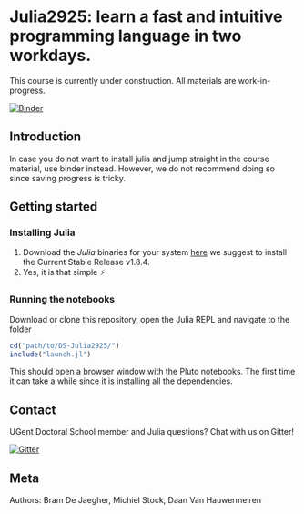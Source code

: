 # Julia2925: learn a fast and intuitive programming language in two workdays. 

This course is currently under construction. All materials are work-in-progress.

[![Binder](https://mybinder.org/badge_logo.svg)](https://mybinder.org/v2/gh/beramos/DS-Julia2925/binder_pluto_server?urlpath=pluto)

## Introduction

In case you do not want to install julia and jump straight in the course material, use binder instead. However, we do not recommend doing so since saving progress is tricky. 

## Getting started
### Installing Julia
1. Download the *Julia* binaries for your system [here](https://julialang.org/downloads/) we suggest to install the Current Stable Release v1.8.4.
2. Yes, it is that simple :zap:

### Running the notebooks
Download or clone this repository, open the Julia REPL and navigate to the folder

```julia
cd("path/to/DS-Julia2925/")
include("launch.jl")
```

This should open a browser window with the Pluto notebooks. The first time it can take a while since it is installing all the dependencies.

## Contact
UGent Doctoral School member and Julia questions? Chat with us on Gitter!

[![Gitter](https://badges.gitter.im/DS-Julia2925/community.svg)](https://gitter.im/DS-Julia2925/community?utm_source=badge&utm_medium=badge&utm_campaign=pr-badge)

## Meta
Authors: Bram De Jaegher, Michiel Stock, Daan Van Hauwermeiren
